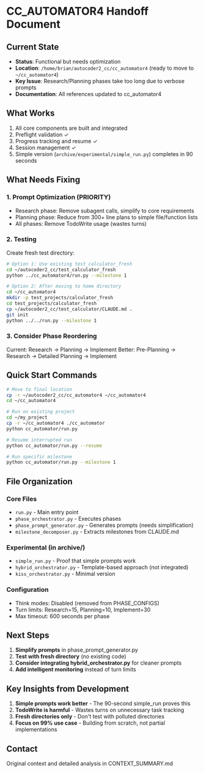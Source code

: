 # CC_AUTOMATOR4 Handoff Document

## Current State
- **Status**: Functional but needs optimization
- **Location**: `/home/brian/autocoder2_cc/cc_automator4` (ready to move to `~/cc_automator4`)
- **Key Issue**: Research/Planning phases take too long due to verbose prompts
- **Documentation**: All references updated to cc_automator4

## What Works
1. All core components are built and integrated
2. Preflight validation ✓
3. Progress tracking and resume ✓
4. Session management ✓
5. Simple version (`archive/experimental/simple_run.py`) completes in 90 seconds

## What Needs Fixing

### 1. Prompt Optimization (PRIORITY)
- Research phase: Remove subagent calls, simplify to core requirements
- Planning phase: Reduce from 300+ line plans to simple file/function lists
- All phases: Remove TodoWrite usage (wastes turns)

### 2. Testing
Create fresh test directory:
```bash
# Option 1: Use existing test_calculator_fresh
cd ~/autocoder2_cc/test_calculator_fresh
python ../cc_automator4/run.py --milestone 1

# Option 2: After moving to home directory
cd ~/cc_automator4
mkdir -p test_projects/calculator_fresh
cd test_projects/calculator_fresh
cp ~/autocoder2_cc/test_calculator/CLAUDE.md .
git init
python ../../run.py --milestone 1
```

### 3. Consider Phase Reordering
Current: Research → Planning → Implement
Better: Pre-Planning → Research → Detailed Planning → Implement

## Quick Start Commands

```bash
# Move to final location
cp -r ~/autocoder2_cc/cc_automator4 ~/cc_automator4
cd ~/cc_automator4

# Run on existing project
cd ~/my_project
cp -r ~/cc_automator4 ./cc_automator
python cc_automator/run.py

# Resume interrupted run
python cc_automator/run.py --resume

# Run specific milestone
python cc_automator/run.py --milestone 1
```

## File Organization

### Core Files
- `run.py` - Main entry point
- `phase_orchestrator.py` - Executes phases
- `phase_prompt_generator.py` - Generates prompts (needs simplification)
- `milestone_decomposer.py` - Extracts milestones from CLAUDE.md

### Experimental (in archive/)
- `simple_run.py` - Proof that simple prompts work
- `hybrid_orchestrator.py` - Template-based approach (not integrated)
- `kiss_orchestrator.py` - Minimal version

### Configuration
- Think modes: Disabled (removed from PHASE_CONFIGS)
- Turn limits: Research=15, Planning=10, Implement=30
- Max timeout: 600 seconds per phase

## Next Steps

1. **Simplify prompts** in phase_prompt_generator.py
2. **Test with fresh directory** (no existing code)
3. **Consider integrating hybrid_orchestrator.py** for cleaner prompts
4. **Add intelligent monitoring** instead of turn limits

## Key Insights from Development

1. **Simple prompts work better** - The 90-second simple_run proves this
2. **TodoWrite is harmful** - Wastes turns on unnecessary task tracking
3. **Fresh directories only** - Don't test with polluted directories
4. **Focus on 99% use case** - Building from scratch, not partial implementations

## Contact
Original context and detailed analysis in CONTEXT_SUMMARY.md